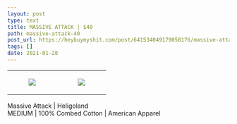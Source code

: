 ```yaml
---
layout: post
type: text
title: MASSIVE ATTACK | $40
path: massive-attack-40
post_url: https://heybuymyshit.com/post/641534049179058176/massive-attack-40
tags: []
date: 2021-01-28
---
```




<table style="width:100%;"><tr><td style="vertical-align:top;">
      <figure class="tmblr-full" data-orig-height="2048" data-orig-width="1365" data-orig-src="https://concertshirts.netlify.app/shirts/0297/0297-01.jpg"><img src="https://64.media.tumblr.com/3e9aecd046b1936e7ae596c48189eadc/766c6142a23b6b17-62/s540x810/ec52008a9675980debae9422d3a46820c3fa691d.jpg" data-orig-height="2048" data-orig-width="1365" data-orig-src="https://concertshirts.netlify.app/shirts/0297/0297-01.jpg"/></figure></td>
    <td style="vertical-align:top;">
      <figure class="tmblr-full" data-orig-height="2048" data-orig-width="1365" data-orig-src="https://concertshirts.netlify.app/shirts/0297/0297-02.jpg"><img src="https://64.media.tumblr.com/dbae31fcc73eed7094fad8cbb4963a33/766c6142a23b6b17-8c/s540x810/15cffd4b259541cc1a73c586e4162da3f4bfe2cc.jpg" data-orig-height="2048" data-orig-width="1365" data-orig-src="https://concertshirts.netlify.app/shirts/0297/0297-02.jpg"/></figure></td>
  </tr></table><p>
  Massive Attack | Heligoland<br/>MEDIUM | 100% Combed Cotton | American Apparel
</p>
